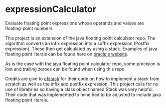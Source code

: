 # expressionCalculator
Evaluate floating point expressions whose operands and values are floating-point numbers.

This project is an extension of the java floating point calculator repo. The algorithm converts an infix expression into a suffix expression (Postfix expression).
These then get calculated by using a stack. Examples of java floating point literals can be found here on [oracle's website](https://docs.oracle.com/javase/specs/jls/se17/html/jls-3.html#jls-DecimalFloatingPointLiteral).


As is the case with the java floating point calculator repo, some precision is lost and trailing zeroes can be found when using this repo. 

Credits are give to [ofstack](https://ofstack.com/python/18489/python-implements-a-simple-four-step-calculator.html) for their code on how to implement a stack from scratch
as well as the infix and postfix expression. This project calls for no use of librabries so having a class object named Stack was very helpful. Their code that was implemented 
to mine had to be adjusted to include java floating point literals. 
